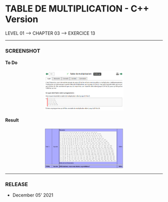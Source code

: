 # TABLE DE MULTIPLICATION - C++ Version
LEVEL 01 --> CHAPTER 03 --> EXERCICE 13

---
### **SCREENSHOT**

#### To Do
<div align="center">
    <img
        src="https://github.com/Ayckinn/CPP/blob/main/FRANCE_IOI/LEVEL_01/Chapter_03/13_table_multiplication/todo.png"
        alt="DEMO"
        style="width:50%">
</div>

#### Result
<div align="center">
    <img
        src="https://github.com/Ayckinn/CPP/blob/main/FRANCE_IOI/LEVEL_01/Chapter_03/13_table_multiplication/result.png"
        alt="DEMO"
        style="width:50%">
</div>

---
### **RELEASE**

- December 05' 2021